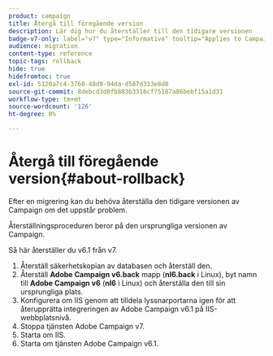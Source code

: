 ```yaml
---
product: campaign
title: Återgå till föregående version
description: Lär dig hur du återställer till den tidigare versionen
badge-v7-only: label="v7" type="Informative" tooltip="Applies to Campaign Classic v7 only"
audience: migration
content-type: reference
topic-tags: rollback
hide: true
hidefromtoc: true
exl-id: 5120a7c4-3760-48d9-94da-d587d333e8d8
source-git-commit: 8debcd3d8fb883b3316cf75187a86bebf15a1d31
workflow-type: tm+mt
source-wordcount: '126'
ht-degree: 0%

---
```


# Återgå till föregående version{#about-rollback}



Efter en migrering kan du behöva återställa den tidigare versionen av Campaign om det uppstår problem.

Återställningsproceduren beror på den ursprungliga versionen av Campaign.

Så här återställer du v6.1 från v7.

1. Återställ säkerhetskopian av databasen och återställ den.
1. Återställ **Adobe Campaign v6.back** mapp (**nl6.back** i Linux), byt namn till **Adobe Campaign v6** (**nl6** i Linux) och återställa den till sin ursprungliga plats.
1. Konfigurera om IIS genom att tilldela lyssnarportarna igen för att återupprätta integreringen av Adobe Campaign v6.1 på IIS-webbplatsnivå.
1. Stoppa tjänsten Adobe Campaign v7.
1. Starta om IIS.
1. Starta om tjänsten Adobe Campaign v6.1.

<!--
	
## Restore to Campaign v6.02

Here is the procedure to restore a v6.02 from a v7.

1. Recover the backup of the database and restore it.
1. Recover the **Neolane v6.back** folder (**nl6.back** in Linux), rename it to **Neolane v6** (**nl6** in Linux) and restore it to its original location.
1. Re-configure IIS by re-assigning the listen ports to re-establish the integration of Adobe Campaign v6.02 at IIS Website level.
1. Stop the Adobe Campaign v6.1 service.
1. Re-start IIS.
1. Restart the Adobe Campaign v6.02 service.

## Restore to Campaign v5.11

Here is the procedure to restore a v5.11 from a v7.

1. Recover the backup of the database and restore it.
1. Recover the **Neolane v5.back** folder (**nl5.back** in Linux), rename it to **Neolane v5** (**nl5** in Linux) and restore it to its original location.
1. Re-configure IIS by re-assigning the listen ports to re-establish the integration of Neolane v5 at IIS Website level.
1. Stop the Adobe Campaign v7 service.
1. Re-start IIS.
1. Re-start the Adobe Campaign v5 service.

-->